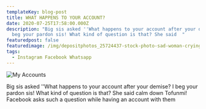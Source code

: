 ```yaml
---
templateKey: blog-post
title: WHAT HAPPENS TO YOUR ACCOUNT?
date: 2020-07-25T17:58:00.000Z
description: "Big sis asked ''What happens to your account after your demise? I
  beg your pardon sis! What kind of question is that? She said  "
featuredpost: false
featuredimage: /img/depositphotos_25724437-stock-photo-sad-woman-crying-next-to.jpg
tags:
  - Instagram Facebook Whatsapp
---
```

![My Accounts](/img/depositphotos_25724437-stock-photo-sad-woman-crying-next-to.jpg "WHAT HAPPENS TO YOUR ACCOUNT AFTER YOUR DEMISE?")

Big sis asked ''What happens to your account after your demise? I beg your pardon sis! What kind of question is that? She said calm down Tofunmi! Facebook asks such a question while having an account with them